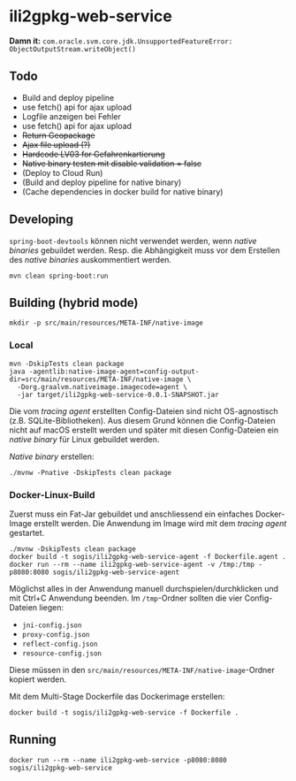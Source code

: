 # ili2gpkg-web-service

**Damn it:** `com.oracle.svm.core.jdk.UnsupportedFeatureError: ObjectOutputStream.writeObject()`

## Todo
- Build and deploy pipeline
- use fetch() api for ajax upload
- Logfile anzeigen bei Fehler
- use fetch() api for ajax upload
- ~~Return Geopackage~~
- ~~Ajax file upload (?)~~
- ~~Hardcode LV03 for Gefahrenkartierung~~
- ~~Native binary testen mit disable validation = false~~
- (Deploy to Cloud Run)
- (Build and deploy pipeline for native binary)
- (Cache dependencies in docker build for native binary)

## Developing
`spring-boot-devtools` können nicht verwendet werden, wenn _native binaries_ gebuildet werden. Resp. die Abhängigkeit muss vor dem Erstellen des _native binaries_ auskommentiert werden.

```
mvn clean spring-boot:run
```

## Building (hybrid mode)

```
mkdir -p src/main/resources/META-INF/native-image
```

### Local

```
mvn -DskipTests clean package
java -agentlib:native-image-agent=config-output-dir=src/main/resources/META-INF/native-image \
  -Dorg.graalvm.nativeimage.imagecode=agent \
  -jar target/ili2gpkg-web-service-0.0.1-SNAPSHOT.jar
```

Die vom _tracing agent_ erstellten Config-Dateien sind nicht OS-agnostisch (z.B. SQLite-Bibliotheken). Aus diesem Grund können die Config-Dateien nicht auf macOS erstellt werden und später mit diesen Config-Dateien ein _native binary_ für Linux gebuildet werden. 


_Native binary_ erstellen:
```
./mvnw -Pnative -DskipTests clean package
```


### Docker-Linux-Build

Zuerst muss ein Fat-Jar gebuildet und anschliessend ein einfaches Docker-Image erstellt werden. Die Anwendung im Image wird mit dem _tracing agent_ gestartet.
```
./mvnw -DskipTests clean package
docker build -t sogis/ili2gpkg-web-service-agent -f Dockerfile.agent .
docker run --rm --name ili2gpkg-web-service-agent -v /tmp:/tmp -p8080:8080 sogis/ili2gpkg-web-service-agent
```

Möglichst alles in der Anwendung manuell durchspielen/durchklicken und mit Ctrl+C Anwendung beenden. Im `/tmp`-Ordner sollten die vier Config-Dateien liegen:

- `jni-config.json`
- `proxy-config.json`
- `reflect-config.json`
- `resource-config.json`

Diese müssen in den `src/main/resources/META-INF/native-image`-Ordner kopiert werden.

Mit dem Multi-Stage Dockerfile das Dockerimage erstellen:
```
docker build -t sogis/ili2gpkg-web-service -f Dockerfile .
```

## Running
```
docker run --rm --name ili2gpkg-web-service -p8080:8080 sogis/ili2gpkg-web-service
```
